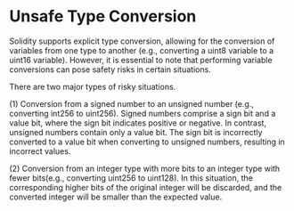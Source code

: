 # Unsafe Type Conversion
Solidity supports explicit type conversion, allowing for the conversion of variables from one type to another (e.g., converting a uint8 variable to a uint16 variable). However, it is essential to note that performing variable conversions can pose safety risks in certain situations. 

There are two major types of risky situations. 

(1) Conversion from a signed number to an unsigned number (e.g., converting int256 to uint256). Signed numbers comprise a sign bit and a value bit, where the sign bit indicates positive or negative. In contrast, unsigned numbers contain only a value bit. The sign bit is incorrectly converted to a value bit when converting to unsigned numbers, resulting in incorrect values. 

(2) Conversion from an integer type with more bits to an integer type with fewer bits(e.g., converting uint256 to uint128). In this situation, the corresponding higher bits of the original integer will be discarded, and the converted integer will be smaller than the expected value.
